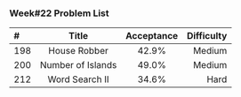 ###       Week#22 Problem List

| #  | Title  | Acceptance | Difficulty
| :------------ |:---------------:| :-----:| -----:|
| 198     | House Robber  | 42.9%  | Medium  |
| 200     | Number of Islands    |49.0% | Medium  |
| 212    | Word Search II  | 34.6% | Hard |

